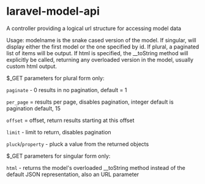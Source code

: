 # laravel-model-api
A controller providing a logical url structure for accessing model data

Usage: modelname is the snake cased version of the model. If singular, will display either the first model or the one specified by id.
If plural, a paginated list of items will be output. 
If html is specified, the __toString method will explicitly be called, returning any overloaded version in the model, usually custom html output.

$_GET parameters for plural form only:  

`paginate` - 0 results in no pagination, default = 1

`per_page` = results per page, disables pagination, integer default is pagination default, 15

`offset` = offset, return results starting at this offset

`limit` - limit to return, disables pagination

`pluck`/`property` - pluck a value from the returned objects

$_GET parameters for singular form only:  

`html` - returns the model's overloaded __toString method instead of the default JSON representation, also an URL parameter
